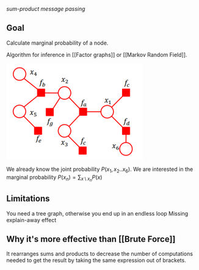 *sum-product message passing*

## Goal
Calculate marginal probability of a node.

Algorithm for inference in [[Factor graphs]] or [[Markov Random Field]].

![Belief Propagation](assets/belief-propagation.png)

We already know the joint probability $P(x_1, x_2 .. x_6)$. We are interested in the marginal probability $P(x_n)=\sum_{x \setminus x_n}P(x)$

## Limitations
You need a tree graph, otherwise you end up in an endless loop
Missing explain-away effect

## Why it's more effective than [[Brute Force]]
It rearranges sums and products to decrease the number of computations needed to get the result by taking the same expression out of brackets.